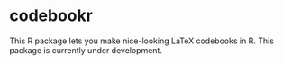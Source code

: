 # codebookr

This R package lets you make nice-looking LaTeX codebooks in R. This package is currently under development. 
